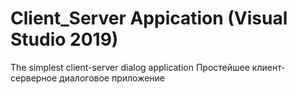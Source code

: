 # Client_Server Appication (Visual Studio 2019)

The simplest client-server dialog application
Простейшее клиент-серверное диалоговое приложение
